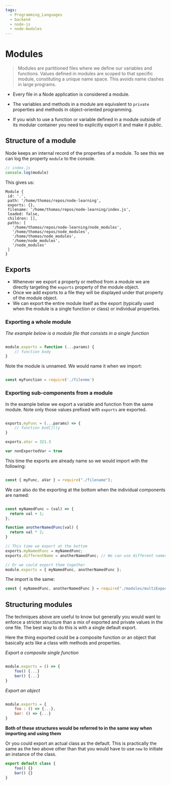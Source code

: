 ```yaml
---
tags:
  - Programming_Languages
  - backend
  - node-js
  - node-modules
---
```


# Modules

> Modules are partitioned files where we define our variables and functions. Values defined in modules are scoped to that specific module, constituting a unique name space. This avoids name clashes in large programs.

* Every file in a Node application is considered a module.

* The variables and methods in a module are equivalent to `private` properties and methods in object-oriented programming. 

* If you wish to use a function or variable defined in a module outside of its modular container you need to explicitly export it and make it public. 

## Structure of a module

Node keeps an internal record of the properties of a module. To see this we can log the property `module` to the console.

```js
// index.js
console.log(module)
```
This gives us:

```plaintext
Module {  
 id: '.',  
 path: '/home/thomas/repos/node-learning',  
 exports: {},  
 filename: '/home/thomas/repos/node-learning/index.js',  
 loaded: false,  
 children: [],  
 paths: [  
   '/home/thomas/repos/node-learning/node_modules',  
   '/home/thomas/repos/node_modules',  
   '/home/thomas/node_modules',  
   '/home/node_modules',  
   '/node_modules'  
 ]  
}
```
## Exports

* Whenever we export a property or method from a module we are directly targeting the `exports` property of the module object. 
* Once we add exports to a file they will be displayed under that property of the module object. 
* We can export the entire module itself as the export (typically used when the module is a single function or class) or individual properties. 

### Exporting a whole module

*The example below is a module file that consists in a single function*

````js

module.exports = function (...params) {
	// function body
}

````

Note the module is unnamed. We would name it when we import:

````js

const myFunction = require('./filenme')

````

### Exporting sub-components from a module

In the example below we export a variable and function from the same module. Note only those values prefixed with `exports` are exported. 

````js

exports.myFunc = (...params) => {
	// function bod[]()y
}

exports.aVar = 321.3

var nonExportedVar = true

````

This time the exports are already name so we would import with the following:

````js

const { myFunc, aVar } = require("./filename");

````

We can also do the exporting at the bottom when the individual components are named: 

````js

const myNamedFunc = (val) => {
  return val + 1;
};

function anotherNamedFunc(val) {
  return val * 2;
}

// This time we export at the bottom
exports.myNamedFunc = myNamedFunc;
exports.differentName = anotherNamedFunc; // We can use different names

// Or we could export them together
module.exports = { myNamedFunc, anotherNamedFunc };

````

The import is the same:

````js
const { myNamedFunc, anotherNamedFunc } = require("./modules/multiExports");
````

## Structuring modules

The techniques above are useful to know but generally you would want to enforce a stricter structure than a mix of exported and private values in the one file. The best way to do this is with a single default export. 

Here the thing exported could be a composite function or an object that basically acts like a class with methods and properties.

*Export a composite single function*

```js

module.exports = () => { 
	foo() {...} 
	bar() {...} 
}
```

*Export an object*

```js

module.exports = { 
	foo : () => {...},
    bar: () => {...} 
}
```

**Both of these structures would be referred to in the same way when importing and using them**

Or you could export an actual class as the default. This is practically the same as the two above other than that you would have to use `new` to initiate an instance of the class.

```js
export default class {
	foo() {}
	bar() {}
} 
```
